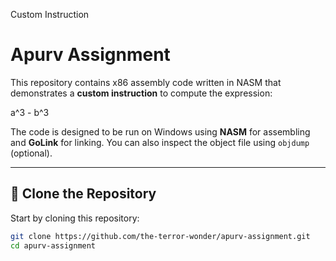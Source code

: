 Custom Instruction

# Apurv Assignment

This repository contains x86 assembly code written in NASM that demonstrates a **custom instruction** to compute the expression:

a^3 - b^3


The code is designed to be run on Windows using **NASM** for assembling and **GoLink** for linking. You can also inspect the object file using `objdump` (optional).

---

## 📂 Clone the Repository

Start by cloning this repository:

```bash
git clone https://github.com/the-terror-wonder/apurv-assignment.git
cd apurv-assignment
